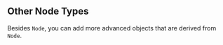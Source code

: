 ## Other Node Types
Besides `Node`, you can add more advanced objects that are derived from `Node`.
